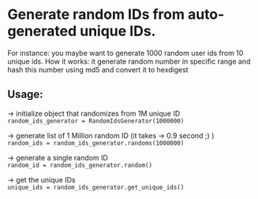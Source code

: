 #  Generate random IDs from auto-generated unique IDs.
For instance: you maybe want to generate 1000 random user ids from 10 unique ids.
How it works: it generate random number in specific range and hash this number using md5 and convert it to hexdigest

## Usage:
-> initialize object that randomizes from 1M unique ID  
`random_ids_generator = RandomIdsGenerator(1000000)`  
  
-> generate list of 1 Million random ID (it takes -> 0.9 second ;) )   
`random_ids = random_ids_generator.randoms(1000000)`  
  
-> generate a single random ID  
`random_id = random_ids_generator.random()` 
   
-> get the unique IDs  
`unique_ids = random_ids_generator.get_unique_ids()`  
